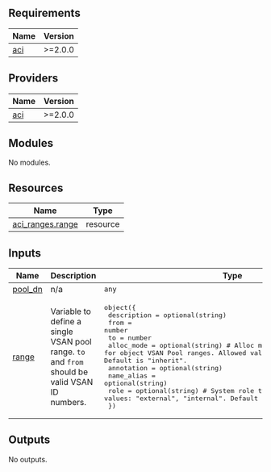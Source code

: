 <!-- BEGIN_TF_DOCS -->
## Requirements

| Name | Version |
|------|---------|
| <a name="requirement_aci"></a> [aci](#requirement\_aci) | >=2.0.0 |

## Providers

| Name | Version |
|------|---------|
| <a name="provider_aci"></a> [aci](#provider\_aci) | >=2.0.0 |

## Modules

No modules.

## Resources

| Name | Type |
|------|------|
| [aci_ranges.range](https://registry.terraform.io/providers/CiscoDevNet/aci/latest/docs/resources/ranges) | resource |

## Inputs

| Name | Description | Type | Default | Required |
|------|-------------|------|---------|:--------:|
| <a name="input_pool_dn"></a> [pool\_dn](#input\_pool\_dn) | n/a | `any` | n/a | yes |
| <a name="input_range"></a> [range](#input\_range) | Variable to define a single VSAN pool range.  `to` and `from` should be valid VSAN ID numbers. | <pre>object({<br>    description   = optional(string)<br>    from          = number<br>    to            = number<br>    alloc_mode    = optional(string) # Alloc mode for object VSAN Pool ranges. Allowed values: "static", "inherit". Default is "inherit".<br>    annotation    = optional(string)<br>    name_alias    = optional(string)<br>    role          = optional(string) # System role type. Allowed values: "external", "internal". Default is "external".<br>  })</pre> | n/a | yes |

## Outputs

No outputs.
<!-- END_TF_DOCS -->